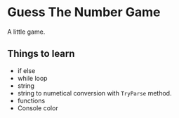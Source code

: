 # Guess The Number Game
A little game.
## Things to learn
- if else
- while loop
- string
- string to numetical conversion with `TryParse` method. 
- functions
- Console color
